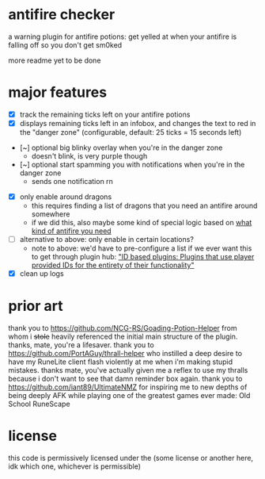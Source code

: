 # antifire checker
a warning plugin for antifire potions: get yelled at when your antifire is falling off so you don't get sm0ked

more readme yet to be done

# major features
- [x] track the remaining ticks left on your antifire potions
- [x] displays remaining ticks left in an infobox, and changes the text to red in the "danger zone" (configurable, default: 25 ticks = 15 seconds left)
- [~] optional big blinky overlay when you're in the danger zone
  - doesn't blink, is very purple though
- [~] optional start spamming you with notifications when you're in the danger zone
  - sends one notification rn
- [x] only enable around dragons
  - this requires finding a list of dragons that you need an antifire around somewhere
  - if we did this, also maybe some kind of special logic based on [what kind of antifire you need](https://oldschool.runescape.wiki/w/Dragonfire#Damage_reduction)
- [ ] alternative to above: only enable in certain locations?
  - note to above: we'd have to pre-configure a list if we ever want this to get through plugin hub: ["ID based plugins: Plugins that use player provided IDs for the entirety of their functionality"](https://github.com/runelite/runelite/wiki/Rejected-or-Rolled-Back-Features#not-currently-being-considered)
- [x] clean up logs
# prior art
thank you to https://github.com/NCG-RS/Goading-Potion-Helper from whom i ~~stole~~ heavily referenced the initial main structure of the plugin. thanks, mate, you're a lifesaver.
thank you to https://github.com/PortAGuy/thrall-helper who instilled a deep desire to have my RuneLite client flash violently at me when i'm making stupid mistakes. thanks mate, you've actually given me a reflex to use my thralls because i don't want to see that damn reminder box again.
thank you to https://github.com/iant89/UltimateNMZ for inspiring me to new depths of being deeply AFK while playing one of the greatest games ever made: Old School RuneScape

# license
this code is permissively licensed under the (some license or another here, idk which one, whichever is permissible)